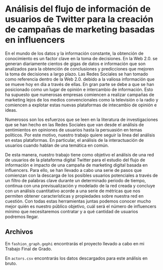 # Análisis del flujo de información de usuarios de Twitter para la creación de campañas de marketing basadas en influencers

En el mundo de los datos y la información constante, la obtención de conocimiento es un factor clave en la toma de decisiones. En la Web 2.0. se generan diariamente cientos de gigas de datos e información que son analizados para la obtención de conclusiones y predicciones que mejoren la toma de decisiones a largo plazo. Las Redes Sociales se han tomado como referencia dentro de la Web 2.0. debido a la valiosa información que se mueve hoy en día a través de ellas. En gran parte se debe a que se han posicionado como un lugar de opinión e intercambio de información. Esto ha supuesto que numerosas empresas comiencen a realizar campañas de marketing lejos de los medios convencionales como la televisión o la radio y comiencen a explotar estas nuevas plataformas de intecambio de opinión e ideas.

Numerosos son los esfuerzos que se leen en la literatura de investigaciones que se han hecho en las Redes Sociales que van desde el análisis de sentimientos en opiniones de usuarios hasta la persuasión en temas políticos. Por este motivo, nuestro trabajo quiere seguir la línea del análisis en estas plataformas. En particular, el análisis de la interactuación de usuarios cuando hablan de una temática en común.

De esta manera, nuestro trabajo tiene como objetivo el análisis de una red de usuarios de la plataforma digital Twitter para el estudio del flujo de información e impacto de una campaña de marketing digital basada en influencers. Para ello, se han llevado a cabo una serie de pasos que comienzan con la descarga de los posibles usuarios potenciales a través de un filtro de palabras clave durante un determinado periodo de tiempo, continua con una previsualización y modelado de la red creada y concluye con un análisis cuantitativo acorde a una serie de métricas que nos permiten obtener características y propiedades sobre nuestra red en cuestión. Con todas estas herramientas juntas podemos conocer mucho mejor quién es nuestro público objetivo, cuál será el número de influencers mínimo que necesitaremos contratar y a qué cantidad de usuarios podremos llegar.

## Archivos

En `fashion_graph.gephi` encontrarás el proyecto llevado a cabo en mi Trabajo Final de Grado. 

En `actors.csv` encontrarás los datos descargados para este análisis en bruto.
